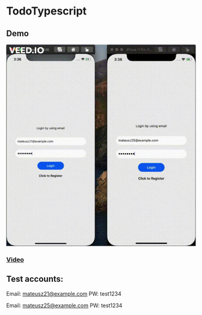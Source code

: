 # TodoTypescript

## Demo

![Preview](./src/assets/AppPreview.gif)

### [Video](https://youtu.be/INKomMvLW_w)

## Test accounts:

Email: mateusz21@example.com
PW: test1234

Email: mateusz25@example.com
PW: test1234
